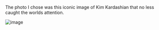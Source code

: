 The photo I chose was this iconic image of Kim Kardashian that no less caught the worlds attention.  

![image](https://github.com/Vimurua/IDEA-120-responses-Vimurua/assets/156378408/afaab187-c5a7-4147-ba63-0967df688626)

